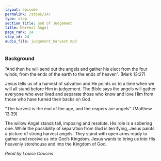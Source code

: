 ```yaml
---
layout: episode
permalink: /stops/24/
type: stop
section_title: God of Judgement
title: Harvest Angel
page_rank: 24
stop_id: 24
audio_file: judgement_harvest.mp3
---
```


### Background

“And then he will send out the angels and gather his elect from the four winds, from the ends of the earth to the ends of heaven”. (Mark 13:27)

Jesus tells us of a harvest of salvation and He points us to a time when we will all stand before Him in judgement.  The Bible says the angels will gather everyone who ever lived and separate those who know and love Him from those who have turned their backs on God. 

“The harvest is the end of the age, and the reapers are angels”.  (Matthew 13:39)

The willow Angel stands tall, imposing and resolute.  His role is a sobering one.  While the possibility of separation from God is terrifying, Jesus paints a picture of strong harvest angels.  They stand with open arms ready to gather and receive us into God’s Kingdom.  Jesus wants to bring us into His heavenly storehouse and into the Kingdom of God.

_Read by Louise Cousins_